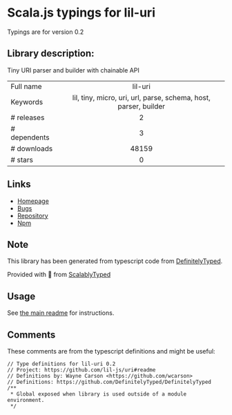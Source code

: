 
# Scala.js typings for lil-uri

Typings are for version 0.2

## Library description:
Tiny URI parser and builder with chainable API

|                    |                 |
| ------------------ | :-------------: |
| Full name          | lil-uri |
| Keywords           | lil, tiny, micro, uri, url, parse, schema, host, parser, builder |
| # releases         | 2 |
| # dependents       | 3 |
| # downloads        | 48159 |
| # stars            | 0 |

## Links
- [Homepage](https://github.com/lil-js/uri#readme)
- [Bugs](https://github.com/lil-js/uri/issues)
- [Repository](https://github.com/lil-js/uri)
- [Npm](https://www.npmjs.com/package/lil-uri)
    


## Note
This library has been generated from typescript code from [DefinitelyTyped](https://definitelytyped.org).

Provided with :purple_heart: from [ScalablyTyped](https://github.com/oyvindberg/ScalablyTyped)

## Usage
See [the main readme](../../readme.md) for instructions.

## Comments

These comments are from the typescript definitions and might be useful:
```
// Type definitions for lil-uri 0.2
// Project: https://github.com/lil-js/uri#readme
// Definitions by: Wayne Carson <https://github.com/wcarson>
// Definitions: https://github.com/DefinitelyTyped/DefinitelyTyped
/**
 * Global exposed when library is used outside of a module environment.
 */

```

